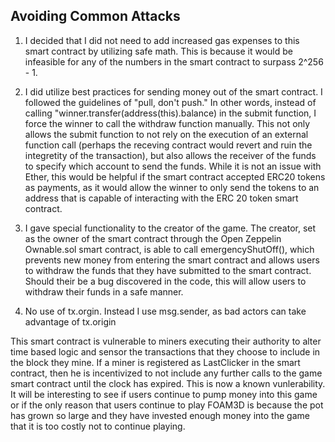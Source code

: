 ## Avoiding Common Attacks 

1) I decided that I did not need to add increased gas expenses to this smart contract by utilizing safe math. This is because it would be infeasible for any of the numbers in the smart contract to surpass 2^256 - 1. 


2) I did utilize best practices for sending money out of the smart contract. I followed the guidelines of "pull, don't push." In other words, instead of calling "winner.transfer(address(this).balance) in the submit function, I force the winner to call the withdraw function manually. This not only allows the submit function to not rely on the execution of an external function call (perhaps the receving contract would revert and ruin the integretity of the transaction), but also allows the receiver of the funds to specify which account to send the funds. While it is not an issue with Ether, this would be helpful if the smart contract accepted ERC20 tokens as payments, as it would allow the winner to only send the tokens to an address that is capable of interacting with the ERC 20 token smart contract. 


3) I gave special functionality to the creator of the game. The creator, set as the owner of the smart contract through the Open Zeppelin Ownable.sol smart contract, is able to call emergencyShutOff(), which prevents new money from entering the smart contract and allows users to withdraw the funds that they have submitted to the smart contract. Should their be a bug discovered in the code, this will allow users to withdraw their funds in a safe manner.


4) No use of tx.orgin. Instead I use msg.sender, as bad actors can take advantage of tx.origin

This smart contract is vulnerable to miners executing their authority to alter time based logic and sensor the transactions that they choose to include in the block they mine. If a miner is registered as LastClicker in the smart contract, then he is incentivized to not include any further calls to the game smart contract until the clock has expired. This is now a known vunlerability. It will be interesting to see if users continue to pump money into this game or if the only reason that users continue to play FOAM3D is because the pot has grown so large and they have invested enough money into the game that it is too costly not to continue playing.

